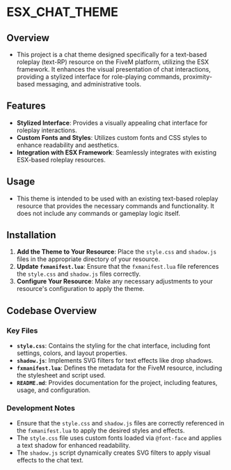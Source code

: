 # ESX_CHAT_THEME

## Overview

- This project is a chat theme designed specifically for a text-based roleplay (text-RP) resource on the FiveM platform, utilizing the ESX framework. It enhances the visual presentation of chat interactions, providing a stylized interface for role-playing commands, proximity-based messaging, and administrative tools.

## Features

- **Stylized Interface**: Provides a visually appealing chat interface for roleplay interactions.
- **Custom Fonts and Styles**: Utilizes custom fonts and CSS styles to enhance readability and aesthetics.
- **Integration with ESX Framework**: Seamlessly integrates with existing ESX-based roleplay resources.

## Usage

- This theme is intended to be used with an existing text-based roleplay resource that provides the necessary commands and functionality. It does not include any commands or gameplay logic itself.

## Installation

1. **Add the Theme to Your Resource**: Place the `style.css` and `shadow.js` files in the appropriate directory of your resource.
2. **Update `fxmanifest.lua`**: Ensure that the `fxmanifest.lua` file references the `style.css` and `shadow.js` files correctly.
3. **Configure Your Resource**: Make any necessary adjustments to your resource's configuration to apply the theme.

## Codebase Overview

### Key Files

- **`style.css`**: Contains the styling for the chat interface, including font settings, colors, and layout properties.
- **`shadow.js`**: Implements SVG filters for text effects like drop shadows.
- **`fxmanifest.lua`**: Defines the metadata for the FiveM resource, including the stylesheet and script used.
- **`README.md`**: Provides documentation for the project, including features, usage, and configuration.

### Development Notes

- Ensure that the `style.css` and `shadow.js` files are correctly referenced in the `fxmanifest.lua` to apply the desired styles and effects.
- The `style.css` file uses custom fonts loaded via `@font-face` and applies a text shadow for enhanced readability.
- The `shadow.js` script dynamically creates SVG filters to apply visual effects to the chat text.
